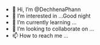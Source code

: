 - 👋 Hi, I’m @DechhenaPhann
- 👀 I’m interested in ...Good night
- 🌱 I’m currently learning ...
- 💞️ I’m looking to collaborate on ...
- 📫 How to reach me ...

<!---
DechhenaPhann/DechhenaPhann is a ✨ special ✨ repository because its `README.md` (this file) appears on your GitHub profile.
You can click the Preview link to take a look at your changes.
--->
